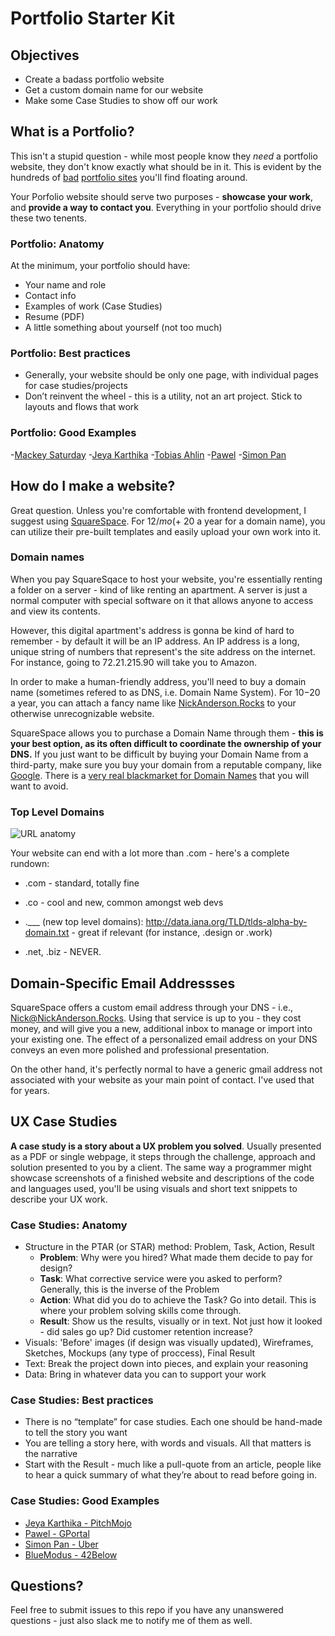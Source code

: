 # Portfolio Starter Kit

## Objectives

- Create a badass portfolio website
- Get a custom domain name for our website
- Make some Case Studies to show off our work

## What is a Portfolio?

This isn't a stupid question - while most people know they _need_ a portfolio website, they don't know exactly what should be in it. This is evident by the hundreds of [bad](http://eighty-twenty.net/) [portfolio sites](http://theworstportfolioever.com/) you'll find floating around.

Your Porfolio website should serve two purposes - **showcase your work**, and **provide a way to contact you**. Everything in your portfolio should drive these two tenents.

### Portfolio: Anatomy

At the minimum, your portfolio should have:
- Your name and role
- Contact info
- Examples of work (Case Studies)
- Resume (PDF)
- A little something about yourself (not too much)

### Portfolio: Best practices
- Generally, your website should be only one page, with individual pages for case studies/projects
- Don’t reinvent the wheel - this is a utility, not an art project. Stick to layouts and flows that work

### Portfolio: Good Examples
-[Mackey Saturday](https://mackeysaturday.com/)
-[Jeya Karthika](http://jeya.io/)
-[Tobias Ahlin](http://tobiasahlin.com/)
-[Pawel](http://www.projectscope.eu/)
-[Simon Pan](http://simonpan.com/)

## How do I make a website?

Great question. Unless you're comfortable with frontend development, I suggest using [SquareSpace](squarespace.com). For $12/mo (+ ~$20 a year for a domain name), you can utilize their pre-built templates and easily upload your own work into it.

### Domain names

When you pay SquareSqace to host your website, you're essentially renting a folder on a server - kind of like renting an apartment. A server is just a normal computer with special software on it that allows anyone to access and view its contents. 

However, this digital apartment's address is gonna be kind of hard to remember - by default it will be an IP address. An IP address is a long, unique string of numbers that represent's the site address on the internet. For instance, going to 72.21.215.90 will take you to Amazon.

In order to make a human-friendly address, you'll need to buy a domain name (sometimes refered to as DNS, i.e. Domain Name System). For $10-$20 a year, you can attach a fancy name like [NickAnderson.Rocks](http://NickAnderson.Rocks) to your otherwise unrecognizable website. 

SquareSpace allows you to purchase a Domain Name through them - **this is your best option, as its often difficult to coordinate the ownership of your DNS.** If you just want to be difficult by buying your Domain Name from a third-party, make sure you buy your domain from a reputable company, like [Google](https://domains.google/#/). There is a [very real blackmarket for Domain Names](https://gimletmedia.com/episode/7-this-website-is-for-sale/) that you will want to avoid.

### Top Level Domains

![URL anatomy](http://eloquence.co.nz/wp-content/uploads/2013/07/URL-anatomy.jpg)

Your website can end with a lot more than .com - here's a complete rundown:

- .com - standard, totally fine

- .co - cool and new, common amongst web devs

- .___ (new top level domains): http://data.iana.org/TLD/tlds-alpha-by-domain.txt - great if relevant (for instance, .design or .work)

- .net, .biz - NEVER.

## Domain-Specific Email Addressses

SquareSpace offers a custom email address through your DNS - i.e., Nick@NickAnderson.Rocks. Using that service is up to you - they cost money, and will give you a new, additional inbox to manage or import into your existing one. The effect of a personalized email address on your DNS conveys an even more polished and professional presentation. 

On the other hand, it's perfectly normal to have a generic gmail address not associated with your website as your main point of contact. I've used that for years.

## UX Case Studies

**A case study is a story about a UX problem you solved**. Usually presented as a PDF or single webpage, it steps through the challenge, approach and solution presented to you by a client. The same way a programmer might showcase screenshots of a finished website and descriptions of the code and languages used, you'll be using visuals and short text snippets to describe your UX work.

### Case Studies: Anatomy

- Structure in the PTAR (or STAR) method: Problem, Task, Action, Result
	- **Problem**: Why were you hired? What made them decide to pay for design?
	- **Task**: What corrective service were you asked to perform? Generally, this is the inverse of the Problem
	- **Action**: What did you do to achieve the Task? Go into detail. This is where your problem solving skills come through.
	- **Result**: Show us the results, visually or in text. Not just how it looked - did sales go up? Did customer retention increase?
- Visuals: 'Before' images (if design was visually updated), Wireframes, Sketches, Mockups (any type of proccess), Final Result
- Text: Break the project down into pieces, and explain your reasoning
- Data: Bring in whatever data you can to support your work

### Case Studies: Best practices

- There is no “template” for case studies. Each one should be hand-made to tell the story you want
- You are telling a story here, with words and visuals. All that matters is the narrative
- Start with the Result - much like a pull-quote from an article, people like to hear a quick summary of what they’re about to read before going in.

### Case Studies: Good Examples

- [Jeya Karthika - PitchMojo](http://jeya.io/)
- [Pawel - GPortal](http://www.projectscope.eu/gportal-case-study)
- [Simon Pan - Uber](http://simonpan.com/work/uber/)
- [BlueModus - 42Below](https://www.bluemodus.com/work/case-studies/42below)

## Questions?

Feel free to submit issues to this repo if you have any unanswered questions - just also slack me to notify me of them as well.




